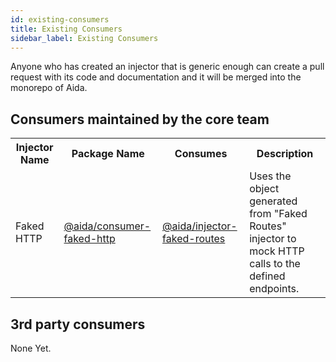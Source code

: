 ```yaml
---
id: existing-consumers
title: Existing Consumers
sidebar_label: Existing Consumers
---
```


Anyone who has created an injector that is generic enough can create a pull request with its code and documentation and it will be merged into the monorepo of Aida.

## Consumers maintained by the core team


<table>
  <tr>
    <th>Injector Name</th>
    <th>Package Name</th>
    <th>Consumes</th>
    <th>Description</th>
  </tr>
  <tr>
    <td>Faked HTTP</td>
    <td><a target="_blank" rel="noopener noreferrer" href="https://github.com/sradevski/aida/tree/master/packages/consumer-faked-http">
      @aida/consumer-faked-http
    </a></td>
    <td><a target="_blank" rel="noopener noreferrer" href="https://github.com/sradevski/aida/tree/master/packages/injector-faked-routes">
      @aida/injector-faked-routes
    </a></td>
    <td>Uses the object generated from "Faked Routes" injector to mock HTTP calls to the defined endpoints.</td>
  </tr>
</table>

## 3rd party consumers

None Yet.